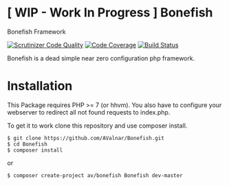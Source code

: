 [ WIP - Work In Progress ] Bonefish
========

Bonefish Framework

[![Scrutinizer Code Quality](https://scrutinizer-ci.com/g/AValnar/Bonefish/badges/quality-score.png?b=master)](https://scrutinizer-ci.com/g/AValnar/Bonefish/?branch=master) [![Code Coverage](https://scrutinizer-ci.com/g/AValnar/Bonefish/badges/coverage.png?b=master)](https://scrutinizer-ci.com/g/AValnar/Bonefish/?branch=master)  [![Build Status](https://scrutinizer-ci.com/g/AValnar/Bonefish/badges/build.png?b=master)](https://scrutinizer-ci.com/g/AValnar/Bonefish/build-status/master)

Bonefish is a dead simple near zero configuration php framework.


Installation
============
This Package requires PHP  >= 7 (or hhvm).
You also have to configure your webserver to redirect all not found requests to index.php.

To get it to work clone this repository and use composer install.
```shell
$ git clone https://github.com/AValnar/Bonefish.git
$ cd Bonefish
$ composer install
```
or
```shell
$ composer create-project av/bonefish Bonefish dev-master
```
